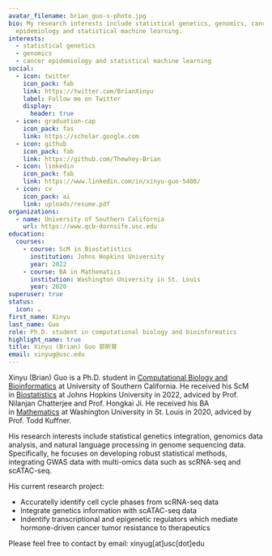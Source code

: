 ```yaml
---
avatar_filename: brian_guo-s-photo.jpg
bio: My research interests include statistical genetics, genomics, cancer
  epidemiology and statistical machine learning.
interests:
  - statistical genetics
  - genomics
  - cancer epidemiology and statistical machine learning
social:
  - icon: twitter
    icon_pack: fab
    link: https://twitter.com/BrianXinyu
    label: Follow me on Twitter
    display:
      header: true
  - icon: graduation-cap
    icon_pack: fas
    link: https://scholar.google.com
  - icon: github
    icon_pack: fab
    link: https://github.com/Thewhey-Brian
  - icon: linkedin
    icon_pack: fab
    link: https://www.linkedin.com/in/xinyu-guo-5408/
  - icon: cv
    icon_pack: ai
    link: uploads/resume.pdf
organizations:
  - name: University of Southern California
    url: https://www.qcb-dornsife.usc.edu
education:
  courses:
    - course: ScM in Biostatistics
      institution: Johns Hopkins University
      year: 2022
    - course: BA in Mathematics
      institution: Washington University in St. Louis
      year: 2020
superuser: true
status:
  icon: ☕️
first_name: Xinyu
last_name: Guo
role: Ph.D. student in computational biology and bioinformatics
highlight_name: true
title: Xinyu (Brian) Guo 郭昕育
email: xinyug@usc.edu
---
```

Xinyu (Brian) Guo is a Ph.D. student in [Computational Biology and Bioinformatics](https://www.qcb-dornsife.usc.edu/) at University of Southern California. He received his ScM in [Biostatistics](https://publichealth.jhu.edu/departments/biostatistics) at Johns Hopkins University in 2022, adviced by Prof. Nilanjan Chatterjee and Prof. Hongkai Ji. He received his BA in [Mathematics](https://math.wustl.edu/) at Washington University in St. Louis in 2020, adviced by Prof. Todd Kuffner.

His research interests include statistical genetics integration, genomics data analysis, and natural language processing in genome sequencing data. Specifically, he focuses on developing robust statistical methods, integrating GWAS data with multi-omics data such as scRNA-seq and scATAC-seq.

His current research project:

* Accuratelly identify cell cycle phases from scRNA-seq data
* Integrate genetics information with scATAC-seq data
* Indentify transcriptional and epigenetic regulators which mediate hormone-driven cancer tumor resistance to therapeutics

Please feel free to contact by email: xinyug\[at]usc\[dot]edu

